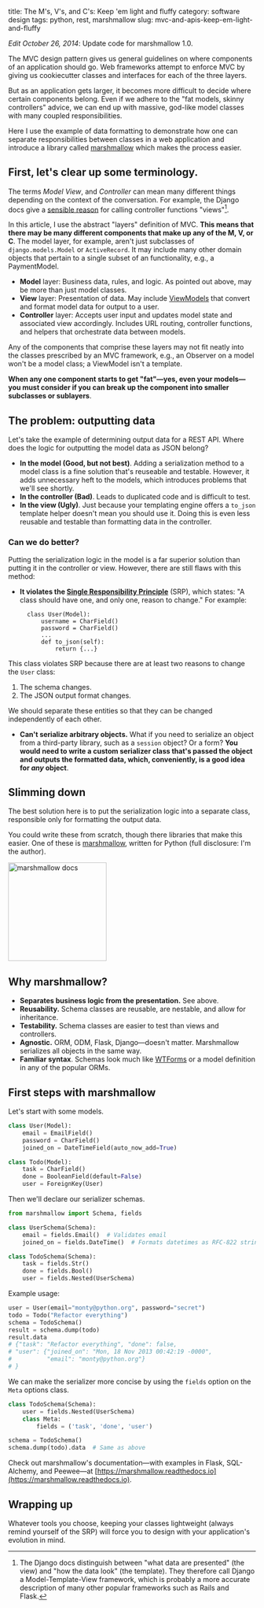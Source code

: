 title: The M's, V's, and C's: Keep 'em light and fluffy
category: software design
tags: python, rest, marshmallow
slug: mvc-and-apis-keep-em-light-and-fluffy

*Edit October 26, 2014*: Update code for marshmallow 1.0.

The MVC design pattern gives us general guidelines on where  components of an application should go. Web frameworks attempt to enforce MVC by giving us cookiecutter classes and interfaces for each of the three layers.

But as an application gets larger, it becomes more difficult to decide where certain components belong. Even if we adhere to the "fat models, skinny controllers" advice, we can end up with massive, god-like model classes with many coupled responsibilities.

Here I use the example of data formatting to demonstrate how one can separate responsibilities between classes in a web application and introduce a library called [marshmallow](https://marshmallow.readthedocs.io) which makes the process easier.

## First, let's clear up some terminology.

The terms *Model* *View*, and *Controller* can mean many different things depending on the context of the conversation. For example, the Django docs give a [sensible reason](https://docs.djangoproject.com/en/dev/faq/general/#django-appears-to-be-a-mvc-framework-but-you-call-the-controller-the-view-and-the-view-the-template-how-come-you-don-t-use-the-standard-names) for calling controller functions "views"[^1].

In this article, I use the abstract "layers" definition of MVC. **This means that there may be many different components that make up any of the M, V, or C**. The model layer, for example, aren't just subclasses of `django.models.Model` or `ActiveRecord`. It may include many other domain objects that pertain to a single subset of an functionality, e.g., a PaymentModel.

- **Model** layer: Business data, rules, and logic. As pointed out above, may be more than just model classes.
- **View** layer: Presentation of data. May include [ViewModels](https://en.wikipedia.org/wiki/Model_View_ViewModel) that convert and format model data for output to a user.
- **Controller** layer: Accepts user input and updates model state and associated view accordingly. Includes URL routing, controller functions, and helpers that orchestrate data between models.

Any of the components that comprise these layers may not fit neatly into the classes prescribed by an MVC framework, e.g., an Observer
on a model won't be a model class; a ViewModel isn't a template.

**When any one component starts to get "fat"—yes, even your models—you must consider if you can break up the component into smaller subclasses or sublayers**.

## The problem: outputting data

Let's take the example of determining output data for a REST API. Where does the logic for outputting the model data as JSON belong?

- **In the model (Good, but not best)**. Adding a serialization method to a model class is a fine solution that's reuseable and testable. However, it adds unnecessary heft to the models, which introduces problems that we'll see shortly.
- **In the controller (Bad)**. Leads to duplicated code and is difficult to test.
- **In the view (Ugly)**. Just because your templating engine offers a ``to_json`` template helper doesn't mean you should use it. Doing this is even less reusable and testable than formatting data in the controller.

### Can we do better?

Putting the serialization logic in the model is a far superior solution than putting it in the controller or view. However, there are still flaws with this method:

- **It violates the [Single Responsibility Principle](http://www.oodesign.com/single-responsibility-principle.html)** (SRP), which states: "A class should have one, and only one, reason to change." For example:

        class User(Model):
            username = CharField()
            password = CharField()
            ...
            def to_json(self):
                return {...}

This class violates SRP because there are at least two reasons to change the `User` class:

1. The schema changes.
2. The JSON output format changes.

We should separate these entities so that they can be changed independently of each other.

- **Can't serialize arbitrary objects.** What if you need to serialize an object from a third-party library, such as a `session` object? Or a form? **You would need to write a custom serializer class that's
passed the object and outputs the formatted data, which, conveniently, is a good idea for *any* object**.

## Slimming down

The best solution here is to put the serialization logic into a separate class, responsible only for formatting the output data.

You could write these from scratch, though there libraries that make this easier. One of these is [marshmallow](https://marshmallow.readthedocs.io), written for Python (full disclosure: I'm the author).

<a href="https://marshmallow.readthedocs.io">
<img src="https://marshmallow.readthedocs.io/en/latest/_static/marshmallow-logo.png" height="200" alt="marshmallow docs">
</a>

## Why marshmallow?

- **Separates business logic from the presentation.** See above.
- **Reusability.** Schema classes are reusable, are nestable, and allow for inheritance.
- **Testability.** Schema classes are easier to test than views and controllers.
- **Agnostic.** ORM, ODM, Flask, Django—doesn't matter. Marshmallow serializes all objects in the same way.
- **Familiar syntax**. Schemas look much like [WTForms](https://wtforms.readthedocs.io/en/latest/) or a model definition in any of the popular ORMs.

## First steps with marshmallow

Let's start with some models.

```python
class User(Model):
    email = EmailField()
    password = CharField()
    joined_on = DateTimeField(auto_now_add=True)

class Todo(Model):
    task = CharField()
    done = BooleanField(default=False)
    user = ForeignKey(User)
```

Then we'll declare our serializer schemas.

```python
from marshmallow import Schema, fields

class UserSchema(Schema):
    email = fields.Email()  # Validates email
    joined_on = fields.DateTime()  # Formats datetimes as RFC-822 string

class TodoSchema(Schema):
    task = fields.Str()
    done = fields.Bool()
    user = fields.Nested(UserSchema)
```

Example usage:

```python
user = User(email="monty@python.org", password="secret")
todo = Todo("Refactor everything")
schema = TodoSchema()
result = schema.dump(todo)
result.data
# {"task": "Refactor everything", "done": false,
# "user": {"joined_on": "Mon, 18 Nov 2013 00:42:19 -0000",
#          "email": "monty@python.org"}
# }
```

We can make the serializer more concise by using the `fields` option on the `Meta` options class.

```python
class TodoSchema(Schema):
    user = fields.Nested(UserSchema)
    class Meta:
        fields = ('task', 'done', 'user')

schema = TodoSchema()
schema.dump(todo).data  # Same as above
```

Check out marshmallow's documentation—with examples in Flask, SQL-Alchemy, and Peewee—at [https://marshmallow.readthedocs.io](https://marshmallow.readthedocs.io).

## Wrapping up

Whatever tools you choose, keeping your classes lightweight (always remind yourself of the SRP) will force you to design with your application's evolution in mind.

[^1]: The Django docs distinguish between "what data are presented" (the view) and "how the data look" (the template). They therefore call Django a Model-Template-View framework, which is probably a more accurate description of many other popular frameworks such as Rails and Flask.

